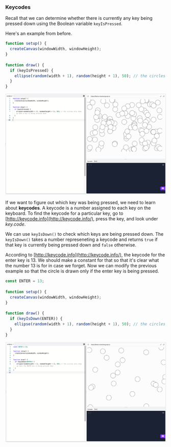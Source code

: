 ### Keycodes

Recall that we can determine whether there is currently any key being pressed down using the Boolean variable `keyIsPressed`. 

Here's an example from before.

```js
function setup() {
  createCanvas(windowWidth, windowHeight);
}

function draw() {
  if (keyIsPressed) { 
    ellipse(random(width + 1), random(height + 1), 50); // the circles only show up when a key is being pressed down
  }
}
```

![](../../Images/Conditional2.png)

If we want to figure out which key was being pressed, we need to learn about **keycodes**. A keycode is a number assigned to each key on the keyboard. To find the keycode for a particular key, go to [http://keycode.info](http://keycode.info/), press the key, and look under *key.code*.

We can use `keyIsDown()` to check which keys are being pressed down. The `keyIsDown()` takes a number represeneting a keycode and returns `true` if that key is currently being pressed down and `false` otherwise. 

According to [http://keycode.info](http://keycode.info/), the keycode for the enter key is 13. We should make a constant for that so that it's clear what the number 13 is for in case we forget. Now we can modify the previous example so that the circle is drawn only if the enter key is being pressed.

```js
const ENTER = 13;

function setup() {
  createCanvas(windowWidth, windowHeight);
}

function draw() {
  if (keyIsDown(ENTER)) { 
    ellipse(random(width + 1), random(height + 1), 50); // the circles only show up when the ENTER key is being pressed down
  }
}
```

![](../../Images/Conditional9.png)
